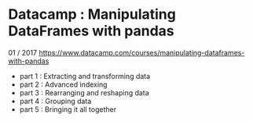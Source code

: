# Datacamp : Manipulating DataFrames with pandas
01 / 2017
https://www.datacamp.com/courses/manipulating-dataframes-with-pandas

* part 1 :  Extracting and transforming data    
* part 2 :  Advanced indexing     
* part 3 :  Rearranging and reshaping data  
* part 4 :  Grouping data   
* part 5 :  Bringing it all together      
